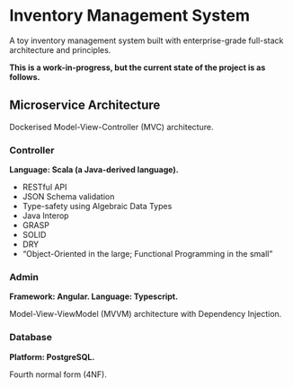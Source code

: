 # Inventory Management System

A toy inventory management system built with enterprise-grade full-stack architecture and principles.

**This is a work-in-progress, but the current state of the project is as follows.**

## Microservice Architecture

Dockerised Model-View-Controller (MVC) architecture.

### Controller

**Language: Scala (a Java-derived language).**

* RESTful API
* JSON Schema validation
* Type-safety using Algebraic Data Types
* Java Interop
* GRASP
* SOLID
* DRY
* “Object-Oriented in the large; Functional Programming in the small”

### Admin

**Framework: Angular. Language: Typescript.**

Model-View-ViewModel (MVVM) architecture with Dependency Injection.

### Database

**Platform: PostgreSQL.**

Fourth normal form (4NF).
